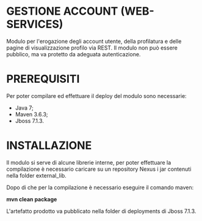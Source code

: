 # GESTIONE ACCOUNT (WEB-SERVICES)
Modulo per l'erogazione degli account utente, della profilatura e delle pagine di visualizzazione profilo via REST. Il modulo non può essere pubblico, ma va protetto da adeguata autenticazione.


# PREREQUISITI
Per poter compilare ed effettuare il deploy del modulo sono necessarie:
- Java 7;
- Maven 3.6.3;
- Jboss 7.1.3.


# INSTALLAZIONE
Il modulo si serve di alcune librerie interne, per poter effettuare la compilazione è necessario caricare su un repository Nexus i jar contenuti nella folder external_lib.

Dopo di che per la compilazione è necessario eseguire il comando maven: 

**mvn clean package**

L'artefatto prodotto va pubblicato nella folder di deployments di Jboss 7.1.3.
